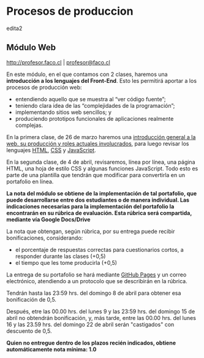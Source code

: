 # Procesos de produccion
edita2
## Módulo Web

http://profesor.faco.cl | profesor@faco.cl

En este módulo, en el que contamos con 2 clases, haremos una **introducción a los lenguajes del Front-End**. Esto les permitirá aportar a los procesos de producción web:

- entendiendo aquello que se muestra al “ver código fuente”;
- teniendo clara idea de las “complejidades de la programación”; 
- implementando sitios web sencillos; y
- produciendo prototipos funcionales de aplicaciones realmente complejas.

En la primera clase, de 26 de marzo haremos una [introducción general a la web, su producción y roles actuales involucrados](https://github.com/profesorfaco/modulo-web/wiki/ABC), para luego revisar los lenguajes [HTML](https://github.com/profesorfaco/modulo-web/wiki/HTML), [CSS](https://github.com/profesorfaco/modulo-web/wiki/CSS) y [JavaScript](https://github.com/profesorfaco/modulo-web/wiki/JavaScript).

En la segunda clase, de 4 de abril, revisaremos, línea por línea, una página HTML, una hoja de estilo CSS y algunas funciones JavaScript. Todo esto es parte de una plantilla que tendrán que modificar para convertirla en un portafolio en línea.

**La nota del módulo se obtiene de la implementación de tal portafolio, que puede desarrollarse entre dos estudiantes o de manera individual. Las indicaciones necesarias para la implementación del portafolio la encontrarán en su rúbrica de evaluación. Esta rúbrica será compartida, mediante vía Google Docs/Drive**

La nota que obtengan, según rúbrica, por su entrega puede recibir bonificaciones, considerando: 
- el porcentaje de respuestas correctas para cuestionarios cortos, a responder durante las clases (+0,5)
- el tiempo que les tome producirla (+0,5) 

La entrega de su portafolio se hará mediante [GitHub Pages](https://pages.github.com/) y un correo electrónico, atendiendo a un protocolo que se describirán en la rúbrica. 

Tendrán hasta las 23:59 hrs. del domingo 8 de abril para obtener esa bonificación de 0,5.

Después, etre las 00.00 hrs. del lunes 9 y las 23:59 hrs. del domingo 15 de abril no obtendrán bonificación, y, más tarde, entre las 00.00 hrs. del lunes 16 y las 23.59 hrs. del domingo 22 de abril serán "castigados" con descuento de 0,5.

**Quien no entregue dentro de los plazos recién indicados, obtiene automáticamente nota mínima: 1.0**
